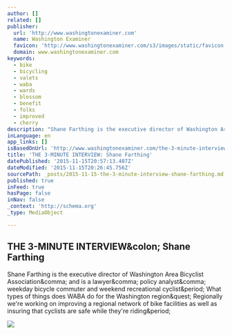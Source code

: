 ```yaml
---
author: []
related: []
publisher:
  url: 'http://www.washingtonexaminer.com'
  name: Washington Examiner
  favicon: 'http://www.washingtonexaminer.com/s3/images/static/favicon.ico'
  domain: www.washingtonexaminer.com
keywords:
  - bike
  - bicycling
  - valets
  - waba
  - wards
  - blossom
  - benefit
  - folks
  - improved
  - cherry
description: "Shane Farthing is the executive director of Washington Area Bicyclist Association, and is a lawyer, policy analyst, weekday bicycle commuter and weekend recreational cyclist. What types of things does WABA do for the Washington region? Regionally we're working on improving a regional network of bike facilities as well as insuring that cyclists are safe while they're riding."
inLanguage: en
app_links: []
isBasedOnUrl: 'http://www.washingtonexaminer.com/the-3-minute-interview-shane-farthing/article/112407'
title: 'THE 3-MINUTE INTERVIEW: Shane Farthing'
datePublished: '2015-11-15T20:57:13.407Z'
dateModified: '2015-11-15T20:26:45.756Z'
sourcePath: _posts/2015-11-15-the-3-minute-interview-shane-farthing.md
published: true
inFeed: true
hasPage: false
inNav: false
_context: 'http://schema.org'
_type: MediaObject

---
```

<article style=""><h1>THE 3-MINUTE INTERVIEW&amp;colon; Shane Farthing</h1><p>Shane Farthing is the executive director of Washington Area Bicyclist Association&amp;comma; and is a lawyer&amp;comma; policy analyst&amp;comma; weekday bicycle commuter and weekend recreational cyclist&amp;period; What types of things does WABA do for the Washington region&amp;quest; Regionally we're working on improving a regional network of bike facilities as well as insuring that cyclists are safe while they're riding&amp;period;</p><img src="http://www.washingtonexaminer.com/s3/images/static/exam-large-e.jpg" /></article>
